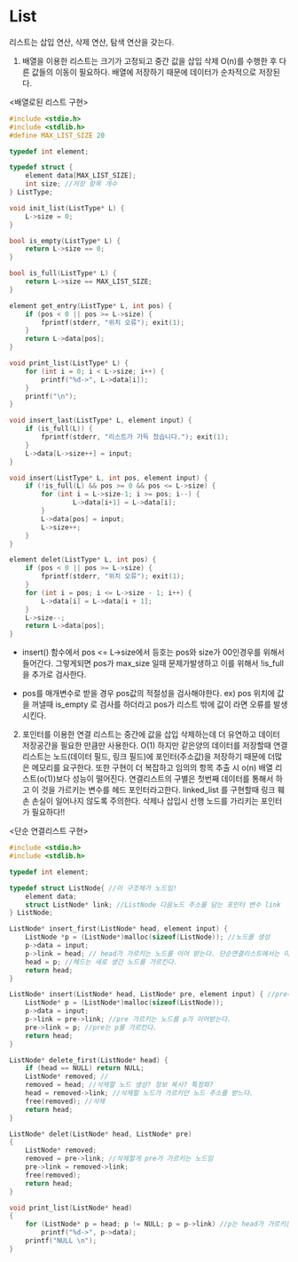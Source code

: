 # List

리스트는 삽입 연산, 삭제 연산, 탐색 연산을 갖는다. 
1. 배열을 이용한 리스트는 크기가 고정되고 중간 값을 삽입 삭제 O(n)를 수행한 후 다른 값들의 이동이 필요하다. 배열에 저장하기 때문에 데이터가 순차적으로 저장된다.


<배열로된 리스트 구현>
```c
#include <stdio.h>
#include <stdlib.h>
#define MAX_LIST_SIZE 20

typedef int element;

typedef struct {
	element data[MAX_LIST_SIZE];
	int size; //저장 항목 개수
} ListType;

void init_list(ListType* L) {
	L->size = 0;
}

bool is_empty(ListType* L) {
	return L->size == 0;
}

bool is_full(ListType* L) {
	return L->size == MAX_LIST_SIZE;
}

element get_entry(ListType* L, int pos) {
	if (pos < 0 || pos >= L->size) { 
		fprintf(stderr, "위치 오류"); exit(1);
	}
	return L->data[pos];
}

void print_list(ListType* L) {
	for (int i = 0; i < L->size; i++) {
		printf("%d->", L->data[i]);
	}
	printf("\n");
}

void insert_last(ListType* L, element input) {
	if (is_full(L)) {
		fprintf(stderr, "리스트가 가득 찼습니다."); exit(1);
	}
	L->data[L->size++] = input;
}

void insert(ListType* L, int pos, element input) {
	if (!is_full(L) && pos >= 0 && pos <= L->size) { 
		for (int i = L->size-1; i >= pos; i--) {    
				L->data[i+1] = L->data[i];
		}
		L->data[pos] = input;
		L->size++;
	}
}

element delet(ListType* L, int pos) {
	if (pos < 0 || pos >= L->size) { 
		fprintf(stderr, "위치 오류"); exit(1);
	}
	for (int i = pos; i <= L->size - 1; i++) {
		L->data[i] = L->data[i + 1];		
	}
	L->size--;
	return L->data[pos];	
}
```

* insert() 함수에서 pos <= L->size에서 등호는 pos와 size가 00인경우를 위해서 들어간다. 그렇게되면 pos가 max_size 일때 문제가발생하고 이를 위해서 !is_full을 추가로 검사한다.

* pos를 매개변수로 받을 경우 pos값의 적절성을 검사해야한다. ex) pos 위치에 값을 꺼낼때 is_empty 로 검사를 하더라고 pos가 리스트 밖에 값이 라면 오류를 발생시킨다.

2. 포인터를 이용한 연결 리스트는 중간에 값을 삽입 삭제하는데 더 유연하고 데이터 저장공간을 필요한 만큼만 사용한다. O(1) 하지만 같은양의 데이터를 저장할때 연결리스트는 노드(데이터 필드, 링크 필드)에 포인터(주소값)을 저장하기 때문에 더많은 메모리를 요구한다. 또한 구현이 더 복잡하고 임의의 항목 추출 시 o(n) 배열 리스트(o(1))보다 성능이 떨어진다. 연결리스트의 구별은 첫번째 데이터를 통해서 하고 이 것을 가르키는 변수를 헤드 포인터라고한다. linked_list 를 구현할때 링크 훼손 손실이 일어나지 않도록 주의한다. 삭제나 삽입시 선행 노드를 가리키는 포인터가 필요하다!!

<단순 연결리스트 구현>
```c
#include <stdio.h>
#include <stdlib.h>

typedef int element;

typedef struct ListNode{ //이 구조체가 노드임!
	element data;
	struct ListNode* link; //ListNode 다음노드 주소를 담는 포인터 변수 link
} ListNode;

ListNode* insert_first(ListNode* head, element input) {
	ListNode *p = (ListNode*)malloc(sizeof(ListNode)); //노드를 생성 
	p->data = input;
	p->link = head; // head가 가르키는 노드를 이어 받는다. 단순연결리스트에서는 마지막 노드가 NULL을 가르켜야함
	head = p; //헤드는 새로 생긴 노드를 가르킨다. 
	return head; 
}

ListNode* insert(ListNode* head, ListNode* pre, element input) { //pre다음에 삽입
	ListNode* p = (ListNode*)malloc(sizeof(ListNode));
	p->data = input;
	p->link = pre->link; //pre 가르키는 노드를 p가 이어받는다.
	pre->link = p; //pre는 p를 가르킨다. 
	return head;
}

ListNode* delete_first(ListNode* head) {
	if (head == NULL) return NULL;
	ListNode* removed; // 
	removed = head; //삭제할 노드 생성? 정보 복사? 특정화? 
	head = removed->link; //삭제할 노드가 가르키던 노드 주소를 받느다.
	free(removed); //삭제 
	return head;
}

ListNode* delet(ListNode* head, ListNode* pre)
{
	ListNode* removed; 
	removed = pre->link; //삭제할게 pre가 가르키는 노드임
	pre->link = removed->link;		
	free(removed);
	return head;
}

void print_list(ListNode* head)
{
	for (ListNode* p = head; p != NULL; p = p->link) //p는 head가 가르키는 주소 p->link는 head가 가르키는 주소의 링크값 즉 연결된 노드의 주소
		printf("%d->", p->data);
	printf("NULL \n");
}
```
